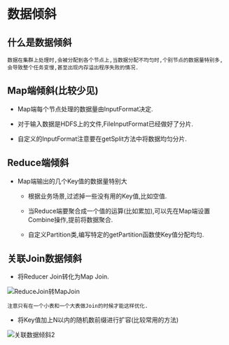 # 数据倾斜

## 什么是数据倾斜

    数据在集群上处理时,会被分配到各个节点上,当数据分配不均匀时,个别节点的数据量特别多,会导致整个任务变慢,甚至出现内存溢出程序失败的情况.

## Map端倾斜(比较少见)

- Map端每个节点处理的数据量由InputFormat决定.

- 对于输入数据是HDFS上的文件,FileInputFormat已经做好了分片.

- 自定义的InputFormat注意要在getSplit方法中将数据均匀分片.

## Reduce端倾斜

- Map端输出的几个Key值的数据量特别大

    - 根据业务场景,过滤掉一些没有用的Key值,比如空值.

    - 当Reduce端要聚合成一个值的运算(比如累加),可以先在Map端设置Combine操作,提前将数据聚合.

    - 自定义Partition类,编写特定的getPartition函数使Key值分配均匀.

## 关联Join数据倾斜

- 将Reducer Join转化为Map Join.
    
![ReduceJoin转MapJoin][1]

    注意只有在一个小表和一个大表做Join的时候才能这样优化.

- 将Key值加上N以内的随机数前缀进行扩容(比较常用的方法)

![关联数据倾斜2][2]

[1]: https://github.com/jiaoqiyuan/163-bigdate-note/raw/master/%E6%97%A5%E5%BF%97%E8%A7%A3%E6%9E%90%E5%8F%8A%E8%AE%A1%E7%AE%97%EF%BC%9AMR/img/ReduceJoin%E8%BD%ACMapJoin.png
[2]: https://github.com/jiaoqiyuan/163-bigdate-note/raw/master/%E6%97%A5%E5%BF%97%E8%A7%A3%E6%9E%90%E5%8F%8A%E8%AE%A1%E7%AE%97%EF%BC%9AMR/img/Key%E5%80%BC%E5%8A%A0N%E4%BB%A5%E5%86%85%E9%9A%8F%E6%9C%BA%E6%95%B0.png